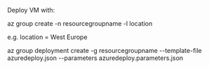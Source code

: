 Deploy VM with:

az group create -n resourcegroupname -l location

e.g. location = West Europe

az group deployment create -g resourcegroupname --template-file azuredeploy.json --parameters azuredeploy.parameters.json